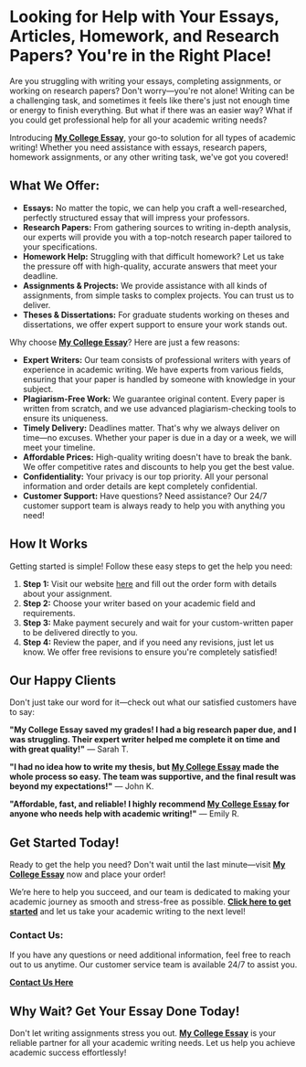 # Looking for Help with Your Essays, Articles, Homework, and Research Papers? You're in the Right Place!

Are you struggling with writing your essays, completing assignments, or working on research papers? Don't worry—you're not alone! Writing can be a challenging task, and sometimes it feels like there's just not enough time or energy to finish everything. But what if there was an easier way? What if you could get professional help for all your academic writing needs?

Introducing **[My College Essay](https://tinyurl.com/topessay?keyword=my+college+essay)**, your go-to solution for all types of academic writing! Whether you need assistance with essays, research papers, homework assignments, or any other writing task, we've got you covered!

## What We Offer:

- **Essays:** No matter the topic, we can help you craft a well-researched, perfectly structured essay that will impress your professors.
- **Research Papers:** From gathering sources to writing in-depth analysis, our experts will provide you with a top-notch research paper tailored to your specifications.
- **Homework Help:** Struggling with that difficult homework? Let us take the pressure off with high-quality, accurate answers that meet your deadline.
- **Assignments & Projects:** We provide assistance with all kinds of assignments, from simple tasks to complex projects. You can trust us to deliver.
- **Theses & Dissertations:** For graduate students working on theses and dissertations, we offer expert support to ensure your work stands out.

Why choose **[My College Essay](https://tinyurl.com/topessay?keyword=my+college+essay)**? Here are just a few reasons:

- **Expert Writers:** Our team consists of professional writers with years of experience in academic writing. We have experts from various fields, ensuring that your paper is handled by someone with knowledge in your subject.
- **Plagiarism-Free Work:** We guarantee original content. Every paper is written from scratch, and we use advanced plagiarism-checking tools to ensure its uniqueness.
- **Timely Delivery:** Deadlines matter. That's why we always deliver on time—no excuses. Whether your paper is due in a day or a week, we will meet your timeline.
- **Affordable Prices:** High-quality writing doesn't have to break the bank. We offer competitive rates and discounts to help you get the best value.
- **Confidentiality:** Your privacy is our top priority. All your personal information and order details are kept completely confidential.
- **Customer Support:** Have questions? Need assistance? Our 24/7 customer support team is always ready to help you with anything you need!

## How It Works

Getting started is simple! Follow these easy steps to get the help you need:

1. **Step 1:** Visit our website [here](https://tinyurl.com/topessay?keyword=my+college+essay) and fill out the order form with details about your assignment.
2. **Step 2:** Choose your writer based on your academic field and requirements.
3. **Step 3:** Make payment securely and wait for your custom-written paper to be delivered directly to you.
4. **Step 4:** Review the paper, and if you need any revisions, just let us know. We offer free revisions to ensure you're completely satisfied!

## Our Happy Clients

Don't just take our word for it—check out what our satisfied customers have to say:

**"My College Essay saved my grades! I had a big research paper due, and I was struggling. Their expert writer helped me complete it on time and with great quality!"** — Sarah T.

**"I had no idea how to write my thesis, but [My College Essay](https://tinyurl.com/topessay?keyword=my+college+essay) made the whole process so easy. The team was supportive, and the final result was beyond my expectations!"** — John K.

**"Affordable, fast, and reliable! I highly recommend [My College Essay](https://tinyurl.com/topessay?keyword=my+college+essay) for anyone who needs help with academic writing!"** — Emily R.

## Get Started Today!

Ready to get the help you need? Don't wait until the last minute—visit **[My College Essay](https://tinyurl.com/topessay?keyword=my+college+essay)** now and place your order!

We’re here to help you succeed, and our team is dedicated to making your academic journey as smooth and stress-free as possible. **[Click here to get started](https://tinyurl.com/topessay?keyword=my+college+essay)** and let us take your academic writing to the next level!

### Contact Us:

If you have any questions or need additional information, feel free to reach out to us anytime. Our customer service team is available 24/7 to assist you.

**[Contact Us Here](https://tinyurl.com/topessay?keyword=my+college+essay)**

## Why Wait? Get Your Essay Done Today!

Don't let writing assignments stress you out. **[My College Essay](https://tinyurl.com/topessay?keyword=my+college+essay)** is your reliable partner for all your academic writing needs. Let us help you achieve academic success effortlessly!
